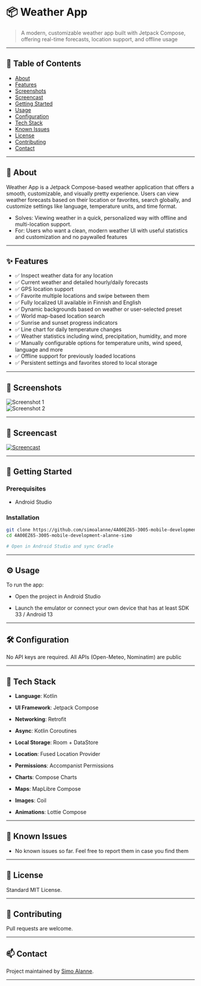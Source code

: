 # 📦 Weather App

> A modern, customizable weather app built with Jetpack Compose, offering real-time forecasts, location support, and offline usage

---

## 🧠 Table of Contents

- [About](#about)
- [Features](#features)
- [Screenshots](#screenshots)
- [Screencast](#screencast)
- [Getting Started](#getting-started)
- [Usage](#usage)
- [Configuration](#configuration)
- [Tech Stack](#tech-stack)
- [Known Issues](#known-issues)
- [License](#license)
- [Contributing](#contributing)
- [Contact](#contact)

---

## 📖 About

Weather App is a Jetpack Compose-based weather application that offers a smooth, customizable, and visually pretty experience. Users can view weather forecasts based on their location or favorites, search globally, and customize settings like language, temperature units, and time format.

- Solves: Viewing weather in a quick, personalized way with offline and multi-location support.
- For: Users who want a clean, modern weather UI with useful statistics and customization and no paywalled features

---

## ✨ Features

- ✅ Inspect weather data for any location
- ✅ Current weather and detailed hourly/daily forecasts
- ✅ GPS location support
- ✅ Favorite multiple locations and swipe between them
- ✅ Fully localized UI available in Finnish and English
- ✅ Dynamic backgrounds based on weather or user-selected preset
- ✅ World map-based location search
- ✅ Sunrise and sunset progress indicators
- ✅ Line chart for daily temperature changes
- ✅ Weather statistics including wind, precipitation, humidity, and more
- ✅ Manually configurable options for temperature units, wind speed, language and more
- ✅ Offline support for previously loaded locations
- ✅ Persistent settings and favorites stored to local storage

---

## 📸 Screenshots

![Screenshot 1](path/to/screenshot1.png)  
![Screenshot 2](path/to/screenshot2.png)

---

## 🎦 Screencast
[![Screencast](https://img.youtube.com/vi/RfQ35aQOApA/0.jpg)](https://www.youtube.com/watch?v=RfQ35aQOApA)

---

## 🚀 Getting Started

### Prerequisites

- Android Studio

### Installation

```bash
git clone https://github.com/simoalanne/4A00EZ65-3005-mobile-development-alanne-simo
cd 4A00EZ65-3005-mobile-development-alanne-simo

# Open in Android Studio and sync Gradle
```

---

## ⚙️ Usage
To run the app:

- Open the project in Android Studio

- Launch the emulator or connect your own device that has at least SDK 33 / Android 13

---

## 🛠 Configuration

No API keys are required. All APIs (Open-Meteo, Nominatim) are public

---

## 🧰 Tech Stack

- **Language**: Kotlin  

- **UI Framework**: Jetpack Compose

- **Networking**: Retrofit 

- **Async**: Kotlin Coroutines

- **Local Storage**: Room + DataStore

- **Location**: Fused Location Provider

- **Permissions**: Accompanist Permissions

- **Charts**: Compose Charts

- **Maps**: MapLibre Compose

- **Images**: Coil

- **Animations**: Lottie Compose  

---

## 🐞 Known Issues

- No known issues so far. Feel free to report them in case you find them

---

## 📜 License

Standard MIT License.

---

## 🤝 Contributing

Pull requests are welcome.

---

## 📫 Contact

Project maintained by [Simo Alanne](mailto:simo.alanne@gmail.com).

---
